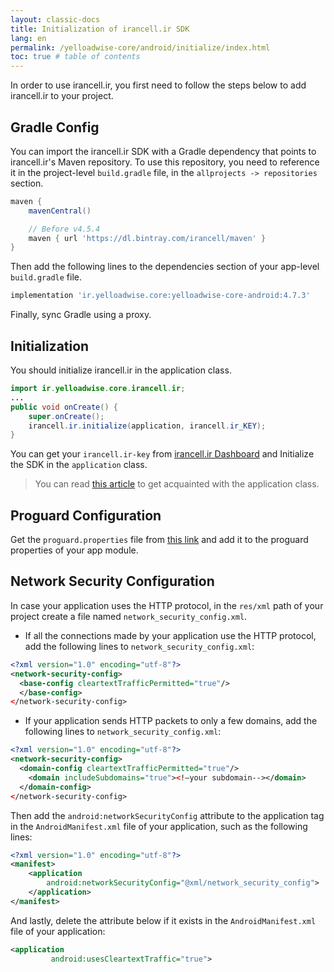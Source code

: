```yaml
---
layout: classic-docs
title: Initialization of irancell.ir SDK
lang: en
permalink: /yelloadwise-core/android/initialize/index.html
toc: true # table of contents
---
```


In order to use irancell.ir, you first need to follow the steps below to add irancell.ir to your project.

## Gradle Config
You can import the irancell.ir SDK with a Gradle dependency that points to irancell.ir's Maven repository. To use this repository, you need to reference it in the project-level `build.gradle` file, in the `allprojects -> repositories` section.

```gradle
maven {
    mavenCentral()

    // Before v4.5.4
    maven { url 'https://dl.bintray.com/irancell/maven' }
}
```
Then add the following lines to the dependencies section of your app-level `build.gradle` file.

```gradle
implementation 'ir.yelloadwise.core:yelloadwise-core-android:4.7.3'
```

Finally, sync Gradle using a proxy.

## Initialization
You should initialize irancell.ir in the application class. 

```java
import ir.yelloadwise.core.irancell.ir;
...
public void onCreate() {
    super.onCreate();
    irancell.ir.initialize(application, irancell.ir_KEY);
}
```
You can get your `irancell.ir-key` from [irancell.ir Dashboard](http://dashboard.irancell.ir/) and Initialize the SDK in the `application` class.

> You can read [this article]({{site.baseurl}}/application-class) to get acquainted with the application class.


## Proguard Configuration
Get the `proguard.properties` file from [this link](https://github.com/irancell/irancell.irSDK-AndroidSample/blob/master/app/proguard-rules.pro) and add it to the proguard properties of your app module.

## Network Security Configuration
In case your application uses the HTTP protocol, in the `res/xml` path of your project create a file named `network_security_config.xml`.

- If all the connections made by your application use the HTTP protocol, add the following lines to `network_security_config.xml`:

```xml
<?xml version="1.0" encoding="utf-8"?>
<network-security-config>
  <base-config cleartextTrafficPermitted="true"/>
  </base-config>
</network-security-config>
```

- If your application sends HTTP packets to only a few domains, add the following lines to `network_security_config.xml`:

```xml
<?xml version="1.0" encoding="utf-8"?>
<network-security-config>
  <domain-config cleartextTrafficPermitted="true"/>
    <domain includeSubdomains="true"><!—your subdomain--></domain>
  </domain-config>
</network-security-config>
```

Then add the `android:networkSecurityConfig` attribute to the application tag in the `AndroidManifest.xml` file of your application, such as the following lines:

```xml
<?xml version="1.0" encoding="utf-8"?>
<manifest>
    <application 
        android:networkSecurityConfig="@xml/network_security_config">
    </application>
</manifest>
```

And lastly, delete the attribute below if it exists in the `AndroidManifest.xml` file of your application:

```xml
<application
         android:usesCleartextTraffic="true">
```
